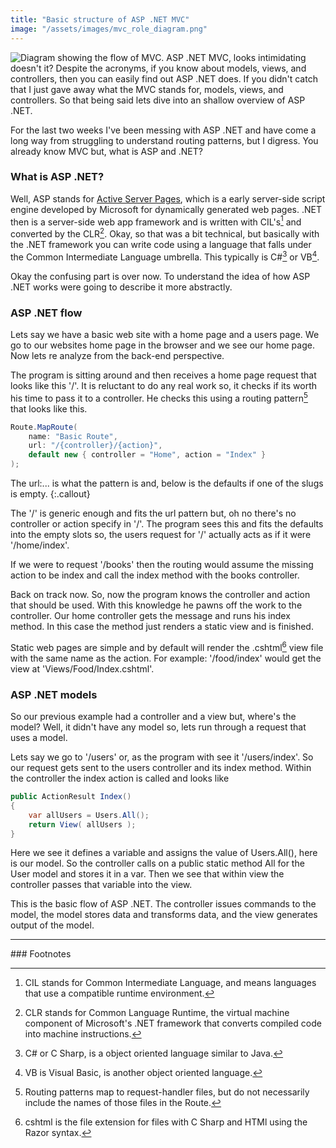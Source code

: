 ```yaml
---
title: "Basic structure of ASP .NET MVC"
image: "/assets/images/mvc_role_diagram.png"
---
```

<img src="{{ page.image }}" alt="Diagram showing the flow of MVC.">
ASP .NET MVC, looks intimidating doesn't it? Despite the acronyms, if you know about models, views, and controllers, then you can easily find out ASP .NET does. If you didn't catch that I just gave away what the MVC stands for, models, views, and controllers. So that being said lets dive into an shallow overview of ASP .NET.

For the last two weeks I've been messing with ASP .NET and have come a long way from struggling to understand routing patterns, but I digress. You already know MVC but, what is ASP and .NET?

### What is ASP .NET?

Well, ASP stands for [Active Server Pages](https://en.wikipedia.org/wiki/Active_Server_Pages), which is a early server-side script engine developed by Microsoft for dynamically generated web pages. .NET then is a server-side web app framework and is written with CIL's[^1] and converted by the CLR[^2]. Okay, so that was a bit technical, but basically with the .NET framework you can write code using a language that falls under the Common Intermediate Language umbrella. This typically is C#[^3] or VB[^4].

Okay the confusing part is over now. To understand the idea of how ASP .NET works were going to describe it more abstractly.

### ASP .NET flow

Lets say we have a basic web site with a home page and a users page. We go to our websites home page in the browser and we see our home page. Now lets re analyze from the back-end perspective.

The program is  sitting around and then receives a home page request that looks like this '/'. It is reluctant to do any real work so, it checks if its worth his time to pass it to a controller. He checks this using a routing pattern[^5] that looks like this.

```csharp
Route.MapRoute(
	name: "Basic Route",
	url: "/{controller}/{action}",
	default new { controller = "Home", action = "Index" }
);
```

The url:... is what the pattern is and, below is the defaults if one of the slugs is empty.
{:.callout}

The '/' is generic enough and fits the url pattern but, oh no there's no controller or action specify in '/'. The program sees this and fits the defaults into the empty slots so, the users request for '/' actually acts as if it were '/home/index'. 

If we were to request '/books' then the routing would assume the missing action to be index and call the index method with the books controller.

Back on track now. So, now the program knows the controller and action that should be used. With this knowledge he pawns off the work to the controller. Our home controller gets the message and runs his index method. In this case the method just renders a static view and is finished.

Static web pages are simple and by default will render the .cshtml[^6] view file with the same name as the action. For example: '/food/index' would get the view at 'Views/Food/Index.cshtml'.

### ASP .NET models

So our previous example had a controller and a view but, where's the model? Well, it didn't have any model so, lets run through a request that uses a model.

Lets say we go to '/users' or, as the program with see it '/users/index'. So our request gets sent to the users controller and its index method. Within the controller the index action is called and looks like

```csharp
public ActionResult Index()
{
	var allUsers = Users.All();
	return View( allUsers );
}
```

Here we see it defines a variable and assigns the value of Users.All(), here is our model. So the controller calls on a public static method All for the User model and stores it in a var. Then we see that within view the controller passes that variable into the view.

This is the basic flow of ASP .NET. The controller issues commands to the model, the model stores data and transforms data, and the view generates output of the model.

<hr>
### Footnotes

[^1]: CIL stands for Common Intermediate Language, and means languages that use a compatible runtime environment.
[^2]: CLR stands for Common Language Runtime, the virtual machine component of Microsoft's .NET framework that converts compiled code into machine instructions.
[^3]: C# or C Sharp, is a object oriented language similar to Java.
[^4]: VB is Visual Basic, is another object oriented language.
[^5]: Routing patterns map to request-handler files, but do not necessarily include the names of those files in the Route.
[^6]: cshtml is the file extension for files with C Sharp and HTMl using the Razor syntax. 